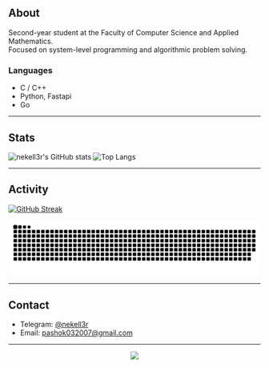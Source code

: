 ## About

Second-year student at the Faculty of Computer Science and Applied Mathematics.  
Focused on system-level programming and algorithmic problem solving.

### Languages
- C / C++
- Python, Fastapi
- Go

---

## Stats

![nekell3r's GitHub stats](https://github-readme-stats.vercel.app/api?username=nekell3r&show_icons=true&theme=tokyonight&hide_title=true)
![Top Langs](https://github-readme-stats.vercel.app/api/top-langs/?username=nekell3r&layout=compact&theme=tokyonight)

---

## Activity

[![GitHub Streak](https://streak-stats.demolab.com?user=nekell3r&theme=tokyonight&hide_border=true)](https://git.io/streak-stats)

![snake](https://raw.githubusercontent.com/platane/platane/output/github-contribution-grid-snake-dark.svg)

---

## Contact

- Telegram: [@nekell3r](https://t.me/nekell3r)
- Email: pashok032007@gmail.com

---
<p align="center">
  <img src="https://c.tenor.com/ZtuVwa_2f1oAAAAd/tenor.gif" width="300"/>
</p>

